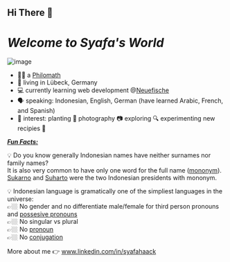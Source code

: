 ## Hi There 👋
# **_Welcome to Syafa's World_**

![image](https://github.com/syafahaack/SyafaHaack/assets/170949508/67d4619f-0e90-4cbc-acbe-a45486c13bfb)

- 👩🏻 a [Philomath](https://en.wikipedia.org/wiki/Philomath)
- 🏡 living in Lübeck, Germany
- 💻 currently learning web development @[Neuefische](https://github.com/neuefische)
- 🗣️ speaking: Indonesian, English, German (have learned Arabic, French, and Spanish)
- 💙 interest: planting 🌱 photography 📷 exploring 🔍 experimenting new recipies 🥗

<ins>***Fun Facts:***

💡 Do you know generally Indonesian names have neither surnames nor family names?       
  It is also very common to have only one word for the full name ([mononym](https://en.wikipedia.org/wiki/Mononym)). [Sukarno](https://en.wikipedia.org/wiki/Sukarno) and [Suharto](https://en.wikipedia.org/wiki/Suharto) were the two Indonesian presidents with mononym.

💡 Indonesian language is gramatically one of the simpliest languages in the universe:    
        👉🏼 No gender and no differentiate male/female for third person pronouns and [possesive pronouns](https://en.wikipedia.org/wiki/Possessive)  
      👉🏼 No singular vs plural    
      👉🏼 No [pronoun](https://en.wikipedia.org/wiki/Pronoun)  
      👉🏼 No [conjugation](https://en.wikipedia.org/wiki/Grammatical_conjugation)

More about me 👉 www.linkedin.com/in/syafahaack


<!--
**syafahaack/SyafaHaack** is a ✨ _special_ ✨ repository because its `README.md` (this file) appears on your GitHub profile.

Here are some ideas to get you started:

- 🔭 I’m living in Lübeck
- 🌱 I’m currently learning web development

- 😄 Pronouns: ...
- ⚡ Fun fact: ...
-->

